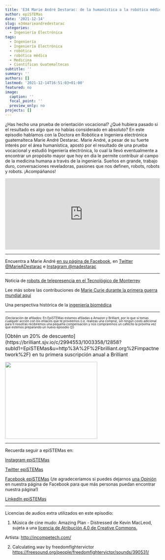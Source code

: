 ```yaml
---
title: 'E34 Marie André Destarac: de la humanística a la robótica médica'
author: epiSTEMas
date: '2021-12-14'
slug: e34marieandredestarac
categories:
  - Ingeniería Electrónica
tags:
  - Ingeniería
  - Ingeniería Electrónica
  - robótica
  - robótica médica
  - Medicina
  - Científicas Guatemaltecas
subtitle: ''
summary: ''
authors: []
lastmod: '2021-12-14T16:51:03+01:00'
featured: no
image:
  caption: ''
  focal_point: ''
  preview_only: no
projects: []
---
```


¿Has hecho una prueba de orientación vocacional? ¿Qué hubiera pasado si el resultado es algo que no habías considerado en absoluto? En este episodio hablamos con la Doctora en Robótica e Ingeniera electrónica guatemalteca Marie André Destarac. Marie André, a pesar de su fuerte interés por el área humanística, apostó por el resultado de una prueba vocacional y estudió Ingeniería electrónica, lo cual la llevó eventualmente a encontrar un propósito mayor que hoy en día le permite contribuir al campo de la medicina humana a través de la ingeniería. Sueños en grande, trabajo duro, conversaciones reveladoras, pasiones que nos definen, robots, robots y robots. ¡Acompáñanos!

<iframe src="https://open.spotify.com/embed/episode/4scLTYR7j3sSOpb6kn1puL?utm_source=generator" width="100%" height="232" frameBorder="0" allowfullscreen="" allow="autoplay; clipboard-write; encrypted-media; fullscreen; picture-in-picture"></iframe>

- - - - -

Encuentra a Marie André [en su página de Facebook](https://www.facebook.com/marieandredestarac), en [Twitter @MarieADestarac](https://twitter.com/MarieADestarac) e [Instagram @madestarac](https://www.instagram.com/madestarac/)

- - - - -

Noticia de [robots de telepresencia en el Tecnológico de Monterrey](https://tec.mx/es/noticias/nacional/salud/tecnologia-vs-covid-19-tecsalud-usa-robot-para-tratar-pacientes)


Lee más sobre las contribuciones de [Marie Curie durante la primera guerra mundial aquí](https://spectrum.ieee.org/how-marie-curie-helped-save-a-million-soldiers-during-world-war-i#toggle-gdpr)

Una perspectiva histórica de la [ingeniería biomédica](https://booksite.elsevier.com/samplechapters/9780122386626/9780122386626.PDF)


- - - - -

<font size = 1.5> <p style = "line-height:1"> 
(Declaración de afiliados: En EpiSTEMas estamos afiliadas a Amazon y Brilliant, por lo que si tomas cualquier acción con los enlaces que te proveemos (i.e. realizas una compra), sin ningún costo adicional para tí nosotras recibiremos una pequeña compensación y nos compraremos un cafecito la próxima vez que estemos preparando un nuevo episodio 😉) 
</font> </p>

<font size="3"> 
[Obtén un 20% de descuento](https://brilliant.sjv.io/c/2994553/1003358/12858?subId1=EpiSTEMas&u=http%3A%2F%2Fbrilliant.org%2Fimpactnetwork%2F) en tu primera suscripción anual a Brilliant </font>


<a href="https://brilliant.sjv.io/c/2994553/1003364/12858?subId1=epiSTEMas&u=http%3A%2F%2Fbrilliant.org%2Fimpactnetwork%2F%3Firclickid%3D%7Bclickid%7D%26utm_medium%3Daffiliates%26utm_campaign%3D%7Birpid%7D%26utm_source%3D%7Bmp_value1%7D%26utm_content%3D%7Btimestamp%7D_%7Biradtype%7D_%7Biradname%7D%26utm_term%3D%7Bmp_value2%7D" target="_top" id="1003364"><img src="//a.impactradius-go.com/display-ad/12858-1003364" border="0" alt="" width="300" height="250"/></a><img height="0" width="0" src="https://imp.pxf.io/i/2994553/1003364/12858?subId1=epiSTEMas" style="position:absolute;visibility:hidden;" border="1" />


- - - - -

Recuerda seguir a epiSTEMas en:

[Instagram epiSTEMas](https://www.instagram.com/epistemas/)  

[Twitter epiSTEMas](https://twitter.com/epiSTEMas_Pod)

[Facebook epiSTEMas](https://www.facebook.com/epiSTEMasPod) (¡te agradeceríamos si puedes dejarnos [una Opinión](https://www.facebook.com/epiSTEMasPod/reviews/) en nuestra página de Facebook para que más personas puedan encontrar nuestra página!)

[LinkedIn epiSTEMas](https://www.linkedin.com/company/epistemas-podcast/)



- - - - -

Licencias de audios extra utilizados en este episodio:
1)	Música de cine mudo: Amazing Plan - Distressed de Kevin MacLeod, sujeta a una [licencia de Atribución 4.0 de Creative Commons.](https://creativecommons.org/licenses/by/4.0/)

[Fuente]: http://incompetech.com/music/royalty-free/index.html?isrc=USUAN1100738
Artista: http://incompetech.com/

2)	Calculating.wav by freedomfightervictor https://freesound.org/people/freedomfightervictor/sounds/390531/
